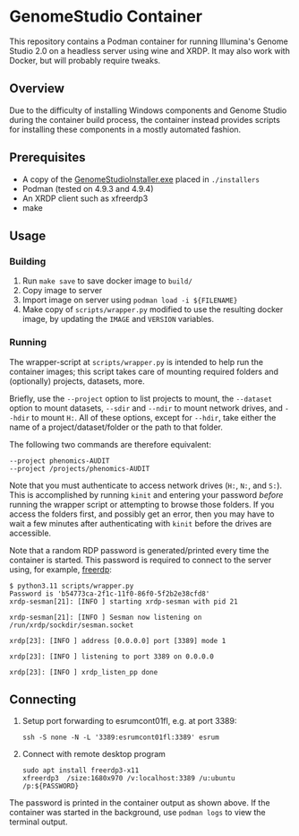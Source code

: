 # GenomeStudio Container

This repository contains a Podman container for running Illumina's Genome Studio
2.0 on a headless server using wine and XRDP. It may also work with Docker, but
will probably require tweaks.

## Overview

Due to the difficulty of installing Windows components and Genome Studio during
the container build process, the container instead provides scripts for
installing these components in a mostly automated fashion.

## Prerequisites

* A copy of the [GenomeStudioInstaller.exe](https://emea.support.illumina.com/downloads/genomestudio-2-0.html) placed in `./installers`
* Podman (tested on 4.9.3 and 4.9.4)
* An XRDP client such as xfreerdp3
* make

## Usage

### Building

1. Run `make save` to save docker image to `build/`
2. Copy image to server
3. Import image on server using `podman load -i ${FILENAME}`
4. Make copy of `scripts/wrapper.py` modified to use the resulting docker image, by updating the `IMAGE` and `VERSION` variables.

### Running

The wrapper-script at `scripts/wrapper.py` is intended to help run the container images; this script takes care of mounting required folders and (optionally) projects, datasets, more.

Briefly, use the `--project` option to list projects to mount, the `--dataset` option to mount datasets, `--sdir` and `--ndir` to mount network drives, and `--hdir` to mount `H:`. All of these options, except for `--hdir`, take either the name of a project/dataset/folder or the path to that folder.

The following two commands are therefore equivalent:

```console
--project phenomics-AUDIT
--project /projects/phenomics-AUDIT
```

Note that you must authenticate to access network drives (`H:`, `N:`, and `S:`). This is accomplished by running `kinit` and entering your password *before* running the wrapper script or attempting to browse those folders. If you access the folders first, and possibly get an error, then you may have to wait a few minutes after authenticating with `kinit` before the drives are accessible.

Note that a random RDP password is generated/printed every time the container is started. This password is required to connect to the server using, for example, [freerdp](https://www.freerdp.com/):

```console
$ python3.11 scripts/wrapper.py
Password is 'b54773ca-2f1c-11f0-86f0-5f2b2e38cfd8'
xrdp-sesman[21]: [INFO ] starting xrdp-sesman with pid 21

xrdp-sesman[21]: [INFO ] Sesman now listening on /run/xrdp/sockdir/sesman.socket

xrdp[23]: [INFO ] address [0.0.0.0] port [3389] mode 1

xrdp[23]: [INFO ] listening to port 3389 on 0.0.0.0

xrdp[23]: [INFO ] xrdp_listen_pp done
```

## Connecting

1. Setup port forwarding to esrumcont01fl, e.g. at port 3389:

   ```console
   ssh -S none -N -L '3389:esrumcont01fl:3389' esrum
   ```

2. Connect with remote desktop program

   ```console
   sudo apt install freerdp3-x11
   xfreerdp3  /size:1680x970 /v:localhost:3389 /u:ubuntu /p:${PASSWORD}
   ```

The password is printed in the container output as shown above. If the container
was started in the background, use `podman logs` to view the terminal output.

